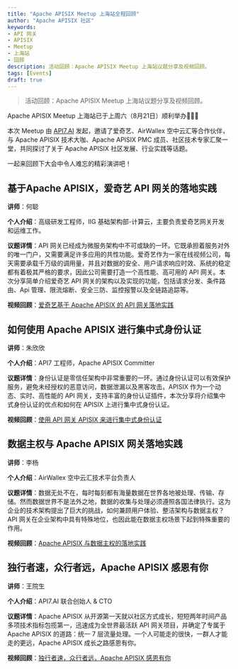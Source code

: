 ```yaml
---
title: "Apache APISIX Meetup 上海站全程回顾"
author: "Apache APISIX 社区"
keywords:
- API 网关
- APISIX
- Meetup
- 上海站
- 回顾
description: 活动回顾：Apache APISIX Meetup 上海站议题分享及视频回顾。
tags: [Events]
draft: true
---
```


> 活动回顾：Apache APISIX Meetup 上海站议题分享及视频回顾。

<!--truncate-->

Apache APISIX Meetup 上海站已于上周六（8月21日）顺利举办🎉🎉🎉

本次 Meetup 由 [API7.AI](https://www.apiseven.com/zh) 发起，邀请了爱奇艺、AirWallex 空中云汇等合作伙伴，与 Apache APISIX 技术大咖、Apache APISIX PMC 成员、社区技术专家汇聚一堂，共同探讨了关于 Apache APISIX 社区发展、行业实践等话题。

一起来回顾下大会中令人难忘的精彩演讲吧！

## 基于Apache APISIX，爱奇艺 API 网关的落地实践

**讲师**：何聪

**个人介绍**：高级研发工程师，IIG 基础架构部-计算云，主要负责爱奇艺网关开发和运维工作。

**议题详情**：API 网关已经成为微服务架构中不可或缺的一环。它既承担着服务对外的唯一门户，又需要满足许多应用的共性功能。爱奇艺作为一家在线视频公司，每天需要承载千万级的调用量，并且对数据的安全、用户请求响应时效、系统的稳定都有着极其严格的要求，因此公司需要打造一个高性能、高可用的 API 网关。本次分享简单介绍爱奇艺 API 网关的架构以及实现的功能，包括请求分发、条件路由、Api 管理、限流熔断、安全三防、监控报警以及全链路追踪等。

**视频回顾**：[爱奇艺基于 Apache APISIX 的 API 网关落地实践](https://www.bilibili.com/video/BV1Qq4y1M7bK)

## 如何使用 Apache APISIX 进行集中式身份认证

**讲师**：朱欣欣

**个人介绍**：API7 工程师，Apache APISIX Committer

**议题详情**：身份认证是零信任架构中非常重要的一环。通过身份认证可以有效保护服务，避免未经授权的恶意访问，数据泄漏以及黑客攻击。APISIX 作为一个动态、实时、高性能的 API 网关，支持丰富的身份认证插件，本次分享将介绍集中式身份认证的优点和如何在 APISIX 上进行集中式身份认证。

**视频回顾**：[使用 API 网关 APISIX 来进行集中式身份认证](https://www.bilibili.com/video/BV1WA411c7pa)

## 数据主权与 Apache APISIX 网关落地实践

**讲师**：李杨

**个人介绍**：AirWallex 空中云汇技术平台负责人

**议题详情**：数据无处不在，每时每刻都有海量数据在世界各地被处理、传输、存储。然而数据世界不是法外之地，数据的收集与处理必须遵照各国法律执行。这为企业的技术架构提出了巨大的挑战，如何兼顾用户体验、整洁架构与数据主权？API 网关在企业架构中具有特殊地位，也因此能在数据主权场景下起到特殊重要的作用。

**视频回顾**：[Apache APISIX 与数据主权的落地实践](https://www.bilibili.com/video/BV1GL4y1Y7sR)

## 独行者速，众行者远，Apache APISIX 感恩有你

**讲师**：王院生

**个人介绍**：API7.AI 联合创始人 & CTO

**议题详情**：Apache APISIX 从开源第一天就以社区方式成长，短短两年时间产品多项技术指标包揽第一，迅速成为全世界最活跃 API 网关项目，并确定了专属于 Apache APISIX 的道路：统一 7 层流量处理。一个人可能走的很快，一群人才能走的更远，Apache APISIX 成长之路感恩有你。

**视频回顾**：[独行者速，众行者远，Apache APISIX 感恩有你](https://www.bilibili.com/video/BV1Hh411q7eB)
